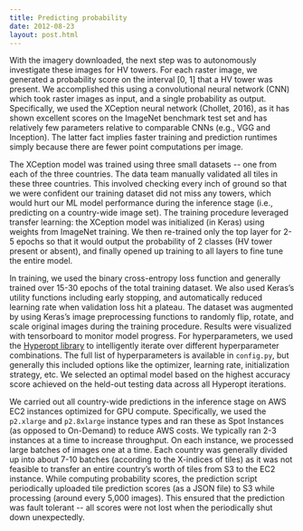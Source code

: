 ```yaml
---
title: Predicting probability
date: 2012-08-23
layout: post.html
---
```


With the imagery downloaded, the next step was to autonomously investigate these images for HV towers. For each raster image, we generated a probability score on the interval [0, 1] that a HV tower was present. We accomplished this using a convolutional neural network (CNN) which took raster images as input, and a single probability as output. Specifically, we used the XCeption neural network (Chollet, 2016), as it has shown excellent scores on the ImageNet benchmark test set and has relatively few parameters relative to comparable CNNs (e.g., VGG and Inception). The latter fact implies faster training and prediction runtimes simply because there are fewer point computations per image.

The XCeption model was trained using three small datasets -- one from each of the three countries. The data team manually validated all tiles in these three countries. This involved checking every inch of ground so that we were confident our training dataset did not miss any towers, which would hurt our ML model performance during the inference stage (i.e., predicting on a country-wide image set). The training procedure leveraged transfer learning: the XCeption model was initialized (in Keras) using weights from ImageNet training. We then re-trained only the top layer for 2-5 epochs so that it would output the probability of 2 classes (HV tower present or absent), and finally opened up training to all layers to fine tune the entire model. 

In training, we used the binary cross-entropy loss function and generally trained over 15-30 epochs of the total training dataset. We also used Keras’s utility functions including early stopping, and automatically reduced learning rate when validation loss hit a plateau. The dataset was augmented by using Keras’s image preprocessing functions to randomly flip, rotate, and scale original images during the training procedure. Results were visualized with tensorboard to monitor model progress. For hyperparameters, we used the [Hyperopt library](https://github.com/hyperopt/hyperopt) to intelligently iterate over different hyperparameter combinations. The full list of hyperparameters is available in `config.py`, but generally this included options like the optimizer, learning rate, initialization strategy, etc. We selected an optimal model based on the highest accuracy score achieved on the held-out testing data across all Hyperopt iterations. 

We carried out all country-wide predictions in the inference stage on AWS EC2 instances optimized for GPU compute. Specifically, we used the `p2.xlarge` and `p2.8xlarge` instance types and ran these as Spot Instances (as opposed to On-Demand) to reduce AWS costs. We typically ran 2-3 instances at a time to increase throughput. On each instance, we processed large batches of images one at a time. Each country was generally divided up into about 7-10 batches (according to the X-indices of tiles) as it was not feasible to transfer an entire country’s worth of tiles from S3 to the EC2 instance. While computing probability scores, the prediction script periodically uploaded tile prediction scores (as a JSON file) to S3 while processing (around every 5,000 images). This ensured that the prediction was fault tolerant -- all scores were not lost when the periodically shut down unexpectedly.
